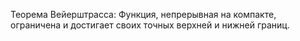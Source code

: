 Теорема Вейерштрасса:
Функция, непрерывная на компакте, ограничена и достигает своих точных верхней и нижней границ.